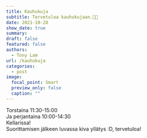 ```yaml
---
title: Kauhukuja
subtitle: Tervetuloa kauhukujaan.🎃👻
date: 2021-10-28
show_date: true
summary:
draft: false
featured: false
authors:
  - Tony Lam 
url: /kauhukuja
categories:
  - post
image:
  focal_point: Smart
  preview_only: false
  caption: ""
---
```

Torstaina 11:30-15:00  
Ja perjantaina 10:00-14:30  
Kellarissa!  
Suorittamisen jälkeen luvassa kiva yllätys :D, tervetuloa!
